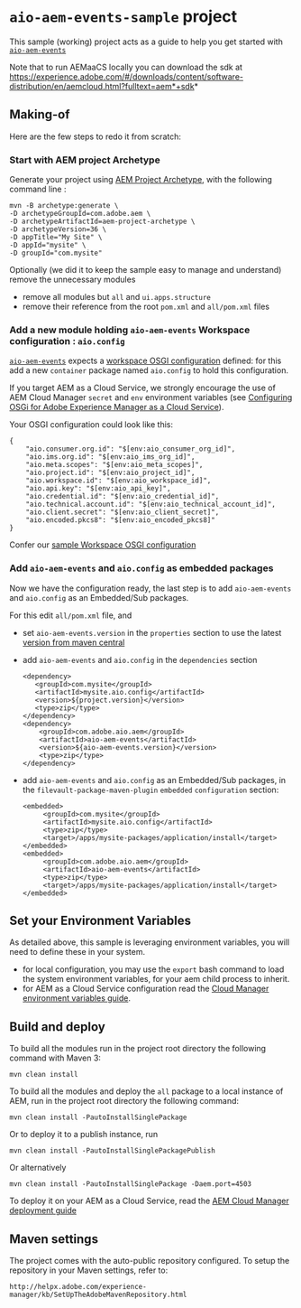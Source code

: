 # `aio-aem-events-sample` project 

This sample (working) project acts as a guide 
to help you get started with [`aio-aem-events`](https://github.com/adobe/aio-lib-java/tree/main/aem/aio_aem_events)

Note that to run AEMaaCS locally you can download the sdk at
https://experience.adobe.com/#/downloads/content/software-distribution/en/aemcloud.html?fulltext=aem*+sdk*

## Making-of

Here are the few steps to redo it from scratch:

### Start with AEM project Archetype

Generate your project using [AEM Project Archetype](https://experienceleague.adobe.com/docs/experience-manager-core-components/using/developing/archetype/overview.html?lang=en
), with the following command line :

    mvn -B archetype:generate \    
    -D archetypeGroupId=com.adobe.aem \
    -D archetypeArtifactId=aem-project-archetype \
    -D archetypeVersion=36 \
    -D appTitle="My Site" \
    -D appId="mysite" \
    -D groupId="com.mysite"

Optionally (we did it to keep the sample easy to manage and understand) remove the unnecessary modules
* remove all modules but `all` and `ui.apps.structure`
* remove their reference from the root `pom.xml` and `all/pom.xml` files

### Add a new module holding `aio-aem-events` Workspace configuration : `aio.config`

[`aio-aem-events`](https://github.com/adobe/aio-lib-java/tree/main/aem/aio_aem_events) 
expects a [workspace OSGI configuration](https://github.com/adobe/aio-lib-java/tree/main/aem/core_aem#expected-workspace-osgi-configuration)
defined: for this add a new `container` package named `aio.config` to hold this configuration.

If you target AEM as a Cloud Service, we strongly encourage the use of AEM Cloud Manager `secret` and `env` environment variables
(see [Configuring OSGi for Adobe Experience Manager as a Cloud Service](https://experienceleague.adobe.com/docs/experience-manager-cloud-service/content/implementing/deploying/configuring-osgi.html%3Flang%3Den#secret-configuration-values)).

Your OSGI configuration could look like this:

    {
        "aio.consumer.org.id": "$[env:aio_consumer_org_id]",
        "aio.ims.org.id": "$[env:aio_ims_org_id]",
        "aio.meta.scopes": "$[env:aio_meta_scopes]",
        "aio.project.id": "$[env:aio_project_id]",
        "aio.workspace.id": "$[env:aio_workspace_id]",
        "aio.api.key": "$[env:aio_api_key]",
        "aio.credential.id": "$[env:aio_credential_id]",
        "aio.technical.account.id": "$[env:aio_technical_account_id]",
        "aio.client.secret": "$[env:aio_client_secret]",
        "aio.encoded.pkcs8": "$[env:aio_encoded_pkcs8]"
    }

Confer our [sample Workspace OSGI configuration](aio.config/src/main/content/jcr_root/apps/mysite/osgiconfig/config/com.adobe.aio.aem.workspace.internal.WorkspaceSupplierImpl.cfg.json)

### Add `aio-aem-events` and `aio.config` as embedded packages

Now we have the configuration ready, the last step is to
add `aio-aem-events` and `aio.config` as an Embedded/Sub packages.

For this edit `all/pom.xml` file, and
* set `aio-aem-events.version` in the `properties` section to use the latest [version from maven central](https://repo1.maven.org/maven2/com/adobe/aio/aem/aio-aem-events)
* add `aio-aem-events` and `aio.config` in the `dependencies` section

      
      <dependency>
         <groupId>com.mysite</groupId>
         <artifactId>mysite.aio.config</artifactId>
         <version>${project.version}</version>
         <type>zip</type>
      </dependency>
      <dependency>
          <groupId>com.adobe.aio.aem</groupId>
          <artifactId>aio-aem-events</artifactId>
          <version>${aio-aem-events.version}</version>
          <type>zip</type>
      </dependency>

* add `aio-aem-events` and `aio.config` as an Embedded/Sub packages, in the `filevault-package-maven-plugin` `embedded` `configuration` section:


      <embedded>
           <groupId>com.mysite</groupId>
           <artifactId>mysite.aio.config</artifactId>
           <type>zip</type>
           <target>/apps/mysite-packages/application/install</target>
      </embedded>
      <embedded>
           <groupId>com.adobe.aio.aem</groupId>
           <artifactId>aio-aem-events</artifactId>
           <type>zip</type>
           <target>/apps/mysite-packages/application/install</target>
      </embedded>
 
## Set your Environment Variables

As detailed above, this sample is leveraging environment variables, you will need to define these in your system.
* for local configuration, you may use the `export` bash command to load the system environment variables, for
your aem child process to inherit.
* for AEM as a Cloud Service configuration read the [Cloud Manager environment variables guide](https://experienceleague.adobe.com/docs/experience-manager-cloud-service/content/implementing/using-cloud-manager/environment-variables.html?lang=en#add-variables).

## Build and deploy

To build all the modules run in the project root directory the following command with Maven 3:

    mvn clean install

To build all the modules and deploy the `all` package to a local instance of AEM, run in the project root directory the following command:

    mvn clean install -PautoInstallSinglePackage

Or to deploy it to a publish instance, run

    mvn clean install -PautoInstallSinglePackagePublish

Or alternatively

    mvn clean install -PautoInstallSinglePackage -Daem.port=4503

To deploy it on your AEM as a Cloud Service, read the [AEM Cloud Manager deployment guide](https://experienceleague.adobe.com/docs/experience-manager-cloud-service/content/implementing/using-cloud-manager/deploy-code.html?lang=en)


## Maven settings

The project comes with the auto-public repository configured. To setup the repository in your Maven settings, refer to:

    http://helpx.adobe.com/experience-manager/kb/SetUpTheAdobeMavenRepository.html
